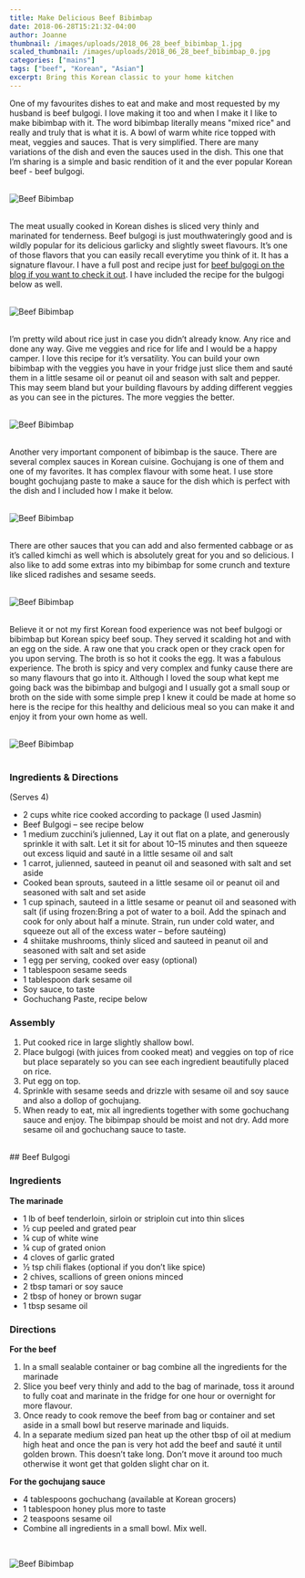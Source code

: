 ```yaml
---
title: Make Delicious Beef Bibimbap
date: 2018-06-28T15:21:32-04:00
author: Joanne
thumbnail: /images/uploads/2018_06_28_beef_bibimbap_1.jpg
scaled_thumbnail: /images/uploads/2018_06_28_beef_bibimbap_0.jpg
categories: ["mains"]
tags: ["beef", "Korean", "Asian"]
excerpt: Bring this Korean classic to your home kitchen
---
```


One of my favourites dishes to eat and make and most requested by my husband is beef bulgogi. I love making it too and when I make it I like to make bibimbap with it. The word bibimbap literally means "mixed rice" and really and truly that is what it is. A bowl of warm white rice topped with meat, veggies and sauces. That is very simplified. There are many variations of the dish and even the sauces used in the dish. This one that I’m sharing is a simple and basic rendition of it and the ever popular Korean beef - beef bulgogi.
</br>
</br>

![Beef Bibimbap](/images/uploads/2018_06_28_beef_bibimbap_2.jpg)
</br>
</br>

The meat usually cooked in Korean dishes is sliced very thinly and marinated for tenderness. Beef bulgogi is just mouthwateringly good and is wildly popular for its delicious garlicky and slightly sweet flavours. It’s one of those flavors that you can easily recall everytime you think of it. It has a signature flavour. I have a full post and recipe just for [beef bulgogi on the blog if you want to check it out](https://www.oliveandmango.com/beef-bulgogi--korean-style-beef-perfection/). I have included the recipe for the bulgogi below as well.
</br>
</br>

![Beef Bibimbap](/images/uploads/2018_06_28_beef_bibimbap_3.jpg)
</br>
</br>

I’m pretty wild about rice just in case you didn’t already know. Any rice and done any way. Give me veggies and rice for life and I would be a happy camper. I love this recipe for it’s versatility. You can build your own bibimbap with the veggies you have in your fridge just slice them and sauté them in a little sesame oil or peanut oil and season with salt and pepper. This may seem bland but your building flavours by adding different veggies as you can see in the pictures. The more veggies the better.
</br>
</br>

![Beef Bibimbap](/images/uploads/2018_06_28_beef_bibimbap_4.jpg)
</br>
</br>

Another very important component of bibimbap is the sauce. There are several complex sauces in Korean cuisine. Gochujang is one of them and one of my favorites. It has complex flavour with some heat. I use store bought gochujang paste to make a sauce for the dish which is perfect with the dish and I included how I make it below.
</br>
</br>

![Beef Bibimbap](/images/uploads/2018_06_28_beef_bibimbap_5.jpg)
</br>
</br>

There are other sauces that you can add and also fermented cabbage or as it’s called kimchi as well which is absolutely great for you and so delicious. I also like to add some extras into my bibimbap for some crunch and texture like sliced radishes and sesame seeds.
</br>
</br>

![Beef Bibimbap](/images/uploads/2018_06_28_beef_bibimbap_6.jpg)
</br>
</br>

Believe it or not my first Korean food experience was not beef bulgogi or bibimbap but Korean spicy beef soup. They served it scalding hot and with an egg on the side. A raw one that you crack open or they crack open for you upon serving. The broth is so hot it cooks the egg. It was a fabulous experience. The broth is spicy and very complex and funky cause there are so many flavours that go into it. Although I loved the soup what kept me going back was the bibimbap and bulgogi and I usually got a small soup or broth on the side with some simple prep I knew it could be made at home so here is the recipe for this healthy and delicious meal so you can make it and enjoy it from your own home as well.
</br>
</br>

![Beef Bibimbap](/images/uploads/2018_06_28_beef_bibimbap_7.jpg)
</br>
</br> 

### Ingredients &amp; Directions
(Serves 4)

* 2 cups white rice cooked according to package (I used Jasmin)
* Beef Bulgogi – see recipe below
* 1 medium zucchini’s julienned, Lay it out flat on a plate, and generously sprinkle it with salt. Let it sit for about 10–15 minutes and then squeeze out excess liquid and sauté in a little sesame oil and salt
* 1 carrot, julienned, sauteed in peanut oil and seasoned with salt and set aside
* Cooked bean sprouts, sauteed in a little sesame oil or peanut oil and seasoned with salt and set aside
* 1 cup spinach, sauteed in a little sesame or peanut oil and seasoned with salt (if using frozen:Bring a pot of water to a boil. Add the spinach and cook for only about half a minute. Strain, run under cold water, and squeeze out all of the excess water – before sautéing)
* 4 shiitake mushrooms, thinly sliced and sauteed in peanut oil and seasoned with salt and set aside
* 1 egg per serving, cooked over easy (optional)
* 1 tablespoon sesame seeds
* 1 tablespoon dark sesame oil
* Soy sauce, to taste
* Gochuchang Paste, recipe below

### Assembly

1. Put cooked rice in large slightly shallow bowl. 
2. Place bulgogi (with juices from cooked meat) and veggies on top of rice but place separately so you can see each ingredient beautifully placed on rice. 
3. Put egg on top. 
4. Sprinkle with sesame seeds and drizzle with sesame oil and soy sauce and also a dollop of gochujang.
5. When ready to eat, mix all ingredients together with some gochuchang sauce and enjoy. The bibimpap should be moist and not dry. Add more sesame oil and gochuchang sauce to taste.

</br>
## Beef Bulgogi

### Ingredients
__The marinade__

* 1 lb of beef tenderloin, sirloin or striploin cut into thin slices
* ½ cup peeled and grated pear
* ¼ cup of white wine
* ¼ cup of grated onion
* 4 cloves of garlic grated
* ½ tsp chili flakes (optional if you don’t like spice)
* 2 chives, scallions of green onions minced
* 2 tbsp tamari or soy sauce
* 2 tbsp of honey or brown sugar
* 1 tbsp sesame oil


### Directions
__For the beef__

1. In a small sealable container or bag combine all the ingredients for the marinade
2. Slice you beef very thinly and add to the bag of marinade, toss it around to fully coat and marinate in the fridge for one hour or overnight for more flavour.
3. Once ready to cook remove the beef from bag or container and set aside in a small bowl but reserve marinade and liquids.
4. In a separate medium sized pan heat up the other tbsp of oil at medium high heat and once the pan is very hot add the beef and sauté it until golden brown. This doesn’t take long. Don’t move it around too much otherwise it wont get that golden slight char on it.

__For the gochujang sauce__

* 4 tablespoons gochuchang (available at Korean grocers)
* 1 tablespoon honey plus more to taste
* 2 teaspoons sesame oil
* Combine all ingredients in a small bowl. Mix well.

</br>

![Beef Bibimbap](/images/uploads/2018_06_28_beef_bibimbap_8.jpg)
